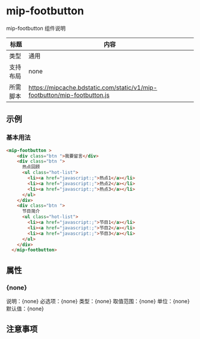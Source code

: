 # mip-footbutton

mip-footbutton 组件说明

标题|内容
----|----
类型|通用
支持布局|none
所需脚本|https://mipcache.bdstatic.com/static/v1/mip-footbutton/mip-footbutton.js

## 示例

### 基本用法
```html
<mip-footbutton >
    <div class="btn ">我要留言</div>
    <div class="btn ">
      热点回顾
      <ul class="hot-list">
        <li><a href="javascript:;">热点1</a></li>
        <li><a href="javascript:;">热点2</a></li>
        <li><a href="javascript:;">热点3</a></li>
      </ul>
    </div>
    <div class="btn ">
      节目简介
      <ul class="hot-list">
        <li><a href="javascript:;">节目1</a></li>
        <li><a href="javascript:;">节目2</a></li>
        <li><a href="javascript:;">节目3</a></li>
      </ul>
    </div>
  </mip-footbutton>
```

## 属性

### {none}

说明：{none}
必选项：{none}
类型：{none}
取值范围：{none}
单位：{none}
默认值：{none}

## 注意事项

